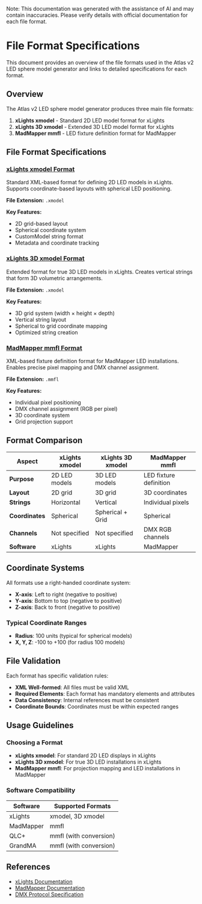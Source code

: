 Note: This documentation was generated with the assistance of AI and may contain inaccuracies. Please verify details with official documentation for each file format.

# File Format Specifications

This document provides an overview of the file formats used in the Atlas v2 LED sphere model generator and links to detailed specifications for each format.

## Overview

The Atlas v2 LED sphere model generator produces three main file formats:

1. **xLights xmodel** - Standard 2D LED model format for xLights
2. **xLights 3D xmodel** - Extended 3D LED model format for xLights
3. **MadMapper mmfl** - LED fixture definition format for MadMapper

## File Format Specifications

### [xLights xmodel Format](xlights-xmodel-format.md)
Standard XML-based format for defining 2D LED models in xLights. Supports coordinate-based layouts with spherical LED positioning.

**File Extension:** `.xmodel`

**Key Features:**
- 2D grid-based layout
- Spherical coordinate system
- CustomModel string format
- Metadata and coordinate tracking

### [xLights 3D xmodel Format](xlights-3d-xmodel-format.md)
Extended format for true 3D LED models in xLights. Creates vertical strings that form 3D volumetric arrangements.

**File Extension:** `.xmodel`

**Key Features:**
- 3D grid system (width × height × depth)
- Vertical string layout
- Spherical to grid coordinate mapping
- Optimized string creation

### [MadMapper mmfl Format](madmapper-mmfl-format.md)
XML-based fixture definition format for MadMapper LED installations. Enables precise pixel mapping and DMX channel assignment.

**File Extension:** `.mmfl`

**Key Features:**
- Individual pixel positioning
- DMX channel assignment (RGB per pixel)
- 3D coordinate system
- Grid projection support

## Format Comparison

| Aspect | xLights xmodel | xLights 3D xmodel | MadMapper mmfl |
|--------|----------------|-------------------|----------------|
| **Purpose** | 2D LED models | 3D LED models | LED fixture definition |
| **Layout** | 2D grid | 3D grid | 3D coordinates |
| **Strings** | Horizontal | Vertical | Individual pixels |
| **Coordinates** | Spherical | Spherical + Grid | Spherical |
| **Channels** | Not specified | Not specified | DMX RGB channels |
| **Software** | xLights | xLights | MadMapper |

## Coordinate Systems

All formats use a right-handed coordinate system:

- **X-axis**: Left to right (negative to positive)
- **Y-axis**: Bottom to top (negative to positive)
- **Z-axis**: Back to front (negative to positive)

### Typical Coordinate Ranges

- **Radius**: 100 units (typical for spherical models)
- **X, Y, Z**: -100 to +100 (for radius 100 models)

## File Validation

Each format has specific validation rules:

- **XML Well-formed**: All files must be valid XML
- **Required Elements**: Each format has mandatory elements and attributes
- **Data Consistency**: Internal references must be consistent
- **Coordinate Bounds**: Coordinates must be within expected ranges

## Usage Guidelines

### Choosing a Format

- **xLights xmodel**: For standard 2D LED displays in xLights
- **xLights 3D xmodel**: For true 3D LED installations in xLights
- **MadMapper mmfl**: For projection mapping and LED installations in MadMapper

### Software Compatibility

| Software | Supported Formats |
|----------|-------------------|
| xLights | xmodel, 3D xmodel |
| MadMapper | mmfl |
| QLC+ | mmfl (with conversion) |
| GrandMA | mmfl (with conversion) |

## References

- [xLights Documentation](https://xlights.org/)
- [MadMapper Documentation](https://madmapper.com/support/)
- [DMX Protocol Specification](https://en.wikipedia.org/wiki/DMX512) 